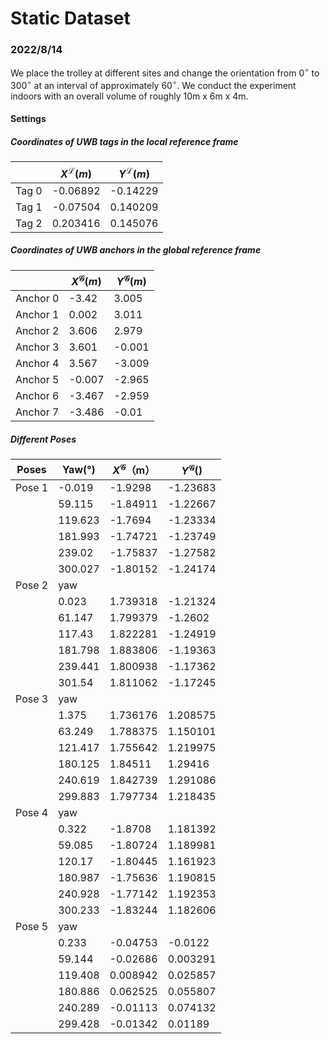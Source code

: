 # Static Dataset

### 2022/8/14

We place the trolley at different sites and change the orientation from $0^{\circ}$ to $300^{\circ}$ at an interval of approximately $60^{\circ}$. We conduct the experiment indoors with an overall volume of roughly 10m x 6m x 4m.

#### Settings

##### Coordinates of UWB tags in the local reference frame

|       | $X^{\mathcal{L}}(m)$ | $Y^{\mathcal{L}}(m)$ |
| ----- | -------------------- | -------------------- |
| Tag 0 | -0.06892             | -0.14229             |
| Tag 1 | -0.07504             | 0.140209             |
| Tag 2 | 0.203416             | 0.145076             |

##### Coordinates of UWB anchors in the global reference frame

|          | $X^{\mathcal{G}}(m)$ | $Y^{\mathcal{G}}(m)$ |
| -------- | -------------------- | -------------------- |
| Anchor 0 | -3.42                | 3.005                |
| Anchor 1 | 0.002                | 3.011                |
| Anchor 2 | 3.606                | 2.979                |
| Anchor 3 | 3.601                | -0.001               |
| Anchor 4 | 3.567                | -3.009               |
| Anchor 5 | -0.007               | -2.965               |
| Anchor 6 | -3.467               | -2.959               |
| Anchor 7 | -3.486               | -0.01                |

##### Different Poses

| Poses  | Yaw(°)  | $X^{\mathcal{G}}$（m） | $Y^{\mathcal{G}}$() |
| ------ | ------- | ---------------------- | ------------------- |
| Pose 1 | -0.019  | -1.9298                | -1.23683            |
|        | 59.115  | -1.84911               | -1.22667            |
|        | 119.623 | -1.7694                | -1.23334            |
|        | 181.993 | -1.74721               | -1.23749            |
|        | 239.02  | -1.75837               | -1.27582            |
|        | 300.027 | -1.80152               | -1.24174            |
| Pose 2 | yaw     |                        |                     |
|        | 0.023   | 1.739318               | -1.21324            |
|        | 61.147  | 1.799379               | -1.2602             |
|        | 117.43  | 1.822281               | -1.24919            |
|        | 181.798 | 1.883806               | -1.19363            |
|        | 239.441 | 1.800938               | -1.17362            |
|        | 301.54  | 1.811062               | -1.17245            |
| Pose 3 | yaw     |                        |                     |
|        | 1.375   | 1.736176               | 1.208575            |
|        | 63.249  | 1.788375               | 1.150101            |
|        | 121.417 | 1.755642               | 1.219975            |
|        | 180.125 | 1.84511                | 1.29416             |
|        | 240.619 | 1.842739               | 1.291086            |
|        | 299.883 | 1.797734               | 1.218435            |
| Pose 4 | yaw     |                        |                     |
|        | 0.322   | -1.8708                | 1.181392            |
|        | 59.085  | -1.80724               | 1.189981            |
|        | 120.17  | -1.80445               | 1.161923            |
|        | 180.987 | -1.75636               | 1.190815            |
|        | 240.928 | -1.77142               | 1.192353            |
|        | 300.233 | -1.83244               | 1.182606            |
| Pose 5 | yaw     |                        |                     |
|        | 0.233   | -0.04753               | -0.0122             |
|        | 59.144  | -0.02686               | 0.003291            |
|        | 119.408 | 0.008942               | 0.025857            |
|        | 180.886 | 0.062525               | 0.055807            |
|        | 240.289 | -0.01113               | 0.074132            |
|        | 299.428 | -0.01342               | 0.01189             |
